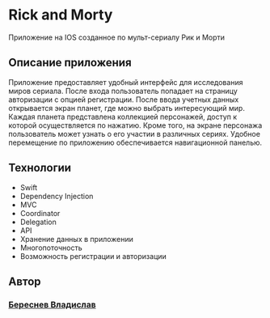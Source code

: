 # Rick and Morty
Приложение на IOS созданное по мульт-сериалу Рик и Морти
## Описание приложения 
Приложение предоставляет удобный интерфейс для исследования миров сериала. После входа пользователь попадает на страницу авторизации с опцией регистрации.
После ввода учетных данных открывается экран планет, где можно выбрать интересующий мир. Каждая планета представлена коллекцией персонажей, доступ к которой 
осуществляется по нажатию. Кроме того, на экране персонажа пользователь может узнать о его участии в различных сериях. Удобное перемещение по приложению обеспечивается навигационной панелью.
## Технологии
- Swift
- Dependency Injection
- MVC
- Coordinator
- Delegation
- API
- Хранение данных в приложении
- Многопоточность
- Возможность регистрации и авторизации

## __Автор__
###  [Береснев Владислав](https://github.com/dyasha)
